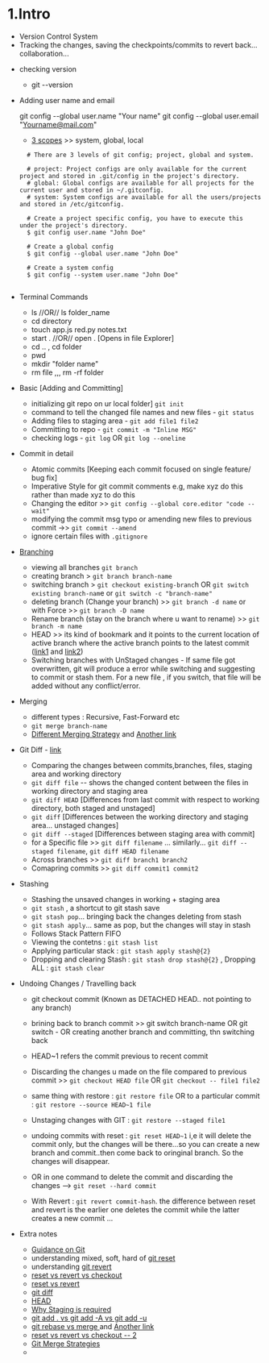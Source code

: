 
# 1.Intro

* Version Control System
* Tracking the changes, saving the checkpoints/commits to revert back... collaboration...

- checking version
  -  git --version

- Adding user name and email
    
    git config --global user.name "Your name"
    git config --global user.email "Yourname@mail.com"

  - [3 scopes](https://stackoverflow.com/a/66108560/12210002) >> system, global, local
  ```
    # There are 3 levels of git config; project, global and system.

    # project: Project configs are only available for the current project and stored in .git/config in the project's directory.
    # global: Global configs are available for all projects for the current user and stored in ~/.gitconfig.
    # system: System configs are available for all the users/projects and stored in /etc/gitconfig.

    # Create a project specific config, you have to execute this under the project's directory.
    $ git config user.name "John Doe"

    # Create a global config
    $ git config --global user.name "John Doe"

    # Create a system config
    $ git config --system user.name "John Doe"


  ```

- Terminal Commands
  - ls //OR// ls folder_name
  - cd directory
  - touch app.js red.py notes.txt
  - start . //OR// open .   [Opens in file Explorer]
  - cd .. , cd folder  
  - pwd
  - mkdir "folder name"
  - rm file    ,,,  rm -rf folder
  
- Basic [Adding and Committing]
  - initializing git repo on ur local folder] `git init`
  - command to tell the changed file names and new files - `git status`
  - Adding files to staging area - `git add file1 file2`
  - Committing to repo - `git commit -m "Inline MSG"`
  - checking logs -  `git log`  OR `git log --oneline`

- Commit in detail
  - Atomic commits [Keeping each commit focused on single feature/ bug fix]
  - Imperative Style for git commit comments e.g, make xyz do this rather than made xyz to do this
  - Changing the editor >> `git config --global core.editor "code --wait"`
  - modifying the commit msg typo or amending new files to previous commit ->> `git commit --amend`
  - ignore certain files with `.gitignore`

- [Branching](https://stackoverflow.blog/2021/04/05/a-look-under-the-hood-how-branches-work-in-git/)
  - viewing all branches `git branch`
  - creating branch > `git branch branch-name` 
  - switching branch > `git checkout existing-branc`h  OR `git switch existing branch-nam`e or `git switch -c "branch-name"`
  - deleting branch (Change your branch) >> `git branch -d name` or with Force >> `git branch -D name`
  - Rename branch (stay on the branch where u want to rename) >> `git branch -m name`
  - HEAD >> its kind of bookmark and it points to the current location of  active branch where the active branch points to the latest commit ([link1](https://stackoverflow.blog/2021/04/05/a-look-under-the-hood-how-branches-work-in-git/) and [link2](https://stackoverflow.com/a/2530000/12210002))
  - Switching branches with UnStaged changes - If same file got overwritten, git will produce a error while switching and suggesting to commit or stash them. For a new file , if you switch, that file will be added without any conflict/error.
  

- Merging
  -  different types : Recursive, Fast-Forward etc
  -  `git merge branch-name`
  - [Different Merging Strategy](https://stackoverflow.com/a/366940/12210002) and [Another link](https://www.atlassian.com/git/tutorials/using-branches/merge-strategy)

- Git Diff - [link](https://stackoverflow.com/a/1587952/12210002)
  - Comparing the changes between commits,branches, files, staging area and working directory
  - `git diff file` -- shows the changed content between the files in working directory and staging area
  - `git diff HEAD` [Differences from last commit with respect to working directory, both staged and unstaged]
  - `git diff` [Differences between the working directory and staging area... unstaged changes]
  - `git diff --staged` [Differences between staging area with commit]
  - for a Specific file >> `git diff filename`  ... similarly... `git diff --staged filename`, `git diff HEAD filename`
  - Across branches >> `git diff branch1 branch2`
  - Comapring commits >> `git diff commit1 commit2`

- Stashing
  - Stashing the unsaved changes in working + staging area
  - `git stash` , a shortcut to git stash save
  - `git stash pop`... bringing back the changes deleting from stash
  - `git stash apply`... same as pop, but the changes will stay in stash
  - Follows Stack Pattern FIFO
  - Viewing the contetns : `git stash list`
  - Applying particular stack : `git stash apply stash@{2}`
  - Dropping and clearing Stash : `git stash drop stash@{2}` , Dropping ALL : `git stash clear`
  
- Undoing Changes / Travelling back
  - git checkout commit  (Known as DETACHED HEAD.. not pointing to any  branch)
  - brining back to branch commit >> git switch branch-name  OR git switch -  OR creating another branch and committing, thn switching back
  - HEAD~1 refers the commit previous to recent commit
  
  - Discarding the changes u made on the file compared to previous commit >> `git checkout HEAD file` OR `git checkout -- file1 file2`
  - same thing with restore : `git restore file` OR to a particular commit : `git restore --source HEAD~1 file`
  - Unstaging changes with GIT : `git restore --staged file1` 
  
  - undoing commits with reset : `git reset HEAD~1` i,e it will delete the commit only, but the changes will be there...so you can create a new branch and commit..then come back to oringinal branch. So the changes will disappear.
  - OR in one command to delete the commit and discarding the changes --> `git reset --hard commit`
  - With Revert : `git revert commit-hash`. the difference between reset and revert is the earlier one deletes the commit while the latter creates a new commit ...

- Extra notes
  - [Guidance on Git](https://stackoverflow.com/q/315911/12210002)
  - understanding mixed, soft, hard of [git reset](https://stackoverflow.com/a/50022436/12210002)
  - understanding [git revert](https://stackoverflow.com/a/19032493/12210002)
  - [reset vs revert vs checkout](https://stackoverflow.com/a/8358039/12210002)
  - [reset vs revert](https://itnext.io/fixing-mistakes-using-git-reset-and-revert-3d68fab3176e)
  - [git diff](https://stackoverflow.com/a/1587952/12210002)
  - [HEAD](https://stackoverflow.com/a/2530000/12210002)
  - [Why Staging is required](https://stackoverflow.com/a/4878399/12210002)
  - [ git add . vs git add -A vs git add -u](https://stackoverflow.com/a/26039014/12210002)
  - [ git rebase vs merge ](https://www.atlassian.com/git/tutorials/merging-vs-rebasing#the-golden-rule-of-rebasing) and [Another link](https://stackoverflow.com/a/9147389/12210002)
  - [reset vs revert vs checkout -- 2](https://www.atlassian.com/git/tutorials/resetting-checking-out-and-reverting)
  - [Git Merge Strategies](https://www.atlassian.com/git/tutorials/using-branches/merge-strategy)
  - 

